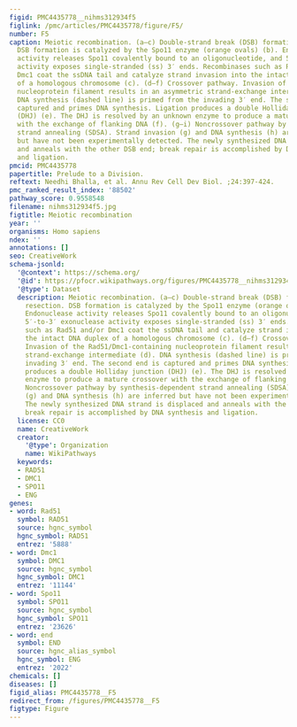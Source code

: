 ```yaml
---
figid: PMC4435778__nihms312934f5
figlink: /pmc/articles/PMC4435778/figure/F5/
number: F5
caption: Meiotic recombination. (a–c) Double-strand break (DSB) formation and resection.
  DSB formation is catalyzed by the Spo11 enzyme (orange ovals) (b). Endonuclease
  activity releases Spo11 covalently bound to an oligonucleotide, and 5′-to-3′ exonuclease
  activity exposes single-stranded (ss) 3′ ends. Recombinases such as Rad51 and/or
  Dmc1 coat the ssDNA tail and catalyze strand invasion into the intact DNA duplex
  of a homologous chromosome (c). (d–f) Crossover pathway. Invasion of the Rad51/Dmc1-containing
  nucleoprotein filament results in an asymmetric strand-exchange intermediate (d).
  DNA synthesis (dashed line) is primed from the invading 3′ end. The second end is
  captured and primes DNA synthesis. Ligation produces a double Holliday junction
  (DHJ) (e). The DHJ is resolved by an unknown enzyme to produce a mature crossover
  with the exchange of flanking DNA (f). (g–i) Noncrossover pathway by synthesis-dependent
  strand annealing (SDSA). Strand invasion (g) and DNA synthesis (h) are inferred
  but have not been experimentally detected. The newly synthesized DNA strand is displaced
  and anneals with the other DSB end; break repair is accomplished by DNA synthesis
  and ligation.
pmcid: PMC4435778
papertitle: Prelude to a Division.
reftext: Needhi Bhalla, et al. Annu Rev Cell Dev Biol. ;24:397-424.
pmc_ranked_result_index: '88502'
pathway_score: 0.9558548
filename: nihms312934f5.jpg
figtitle: Meiotic recombination
year: ''
organisms: Homo sapiens
ndex: ''
annotations: []
seo: CreativeWork
schema-jsonld:
  '@context': https://schema.org/
  '@id': https://pfocr.wikipathways.org/figures/PMC4435778__nihms312934f5.html
  '@type': Dataset
  description: Meiotic recombination. (a–c) Double-strand break (DSB) formation and
    resection. DSB formation is catalyzed by the Spo11 enzyme (orange ovals) (b).
    Endonuclease activity releases Spo11 covalently bound to an oligonucleotide, and
    5′-to-3′ exonuclease activity exposes single-stranded (ss) 3′ ends. Recombinases
    such as Rad51 and/or Dmc1 coat the ssDNA tail and catalyze strand invasion into
    the intact DNA duplex of a homologous chromosome (c). (d–f) Crossover pathway.
    Invasion of the Rad51/Dmc1-containing nucleoprotein filament results in an asymmetric
    strand-exchange intermediate (d). DNA synthesis (dashed line) is primed from the
    invading 3′ end. The second end is captured and primes DNA synthesis. Ligation
    produces a double Holliday junction (DHJ) (e). The DHJ is resolved by an unknown
    enzyme to produce a mature crossover with the exchange of flanking DNA (f). (g–i)
    Noncrossover pathway by synthesis-dependent strand annealing (SDSA). Strand invasion
    (g) and DNA synthesis (h) are inferred but have not been experimentally detected.
    The newly synthesized DNA strand is displaced and anneals with the other DSB end;
    break repair is accomplished by DNA synthesis and ligation.
  license: CC0
  name: CreativeWork
  creator:
    '@type': Organization
    name: WikiPathways
  keywords:
  - RAD51
  - DMC1
  - SPO11
  - ENG
genes:
- word: Rad51
  symbol: RAD51
  source: hgnc_symbol
  hgnc_symbol: RAD51
  entrez: '5888'
- word: Dmc1
  symbol: DMC1
  source: hgnc_symbol
  hgnc_symbol: DMC1
  entrez: '11144'
- word: Spo11
  symbol: SPO11
  source: hgnc_symbol
  hgnc_symbol: SPO11
  entrez: '23626'
- word: end
  symbol: END
  source: hgnc_alias_symbol
  hgnc_symbol: ENG
  entrez: '2022'
chemicals: []
diseases: []
figid_alias: PMC4435778__F5
redirect_from: /figures/PMC4435778__F5
figtype: Figure
---
```

